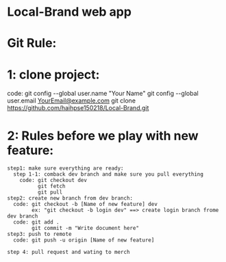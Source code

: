 # Local-Brand web app

# Git Rule:
# 1: clone project:
  code:  git config --global user.name "Your Name" 
         git config --global user.email YourEmail@example.com
         git clone https://github.com/haihpse150218/Local-Brand.git
  

# 2: Rules before we play with new feature:
    step1: make sure everything are ready:
      step 1-1: comback dev branch and make sure you pull everything
        code: git checkout dev
              git fetch
              git pull
    step2: create new branch from dev branch:
      code: git checkout -b [Name of new feature] dev 
            ex: "git checkout -b login dev" ==> create login branch frome dev branch
      code: git add .
            git commit -m "Write document here"
    step3: push to remote
      code: git push -u origin [Name of new feature]
      
    step 4: pull request and wating to merch
        
        
    
   
  
  
  
